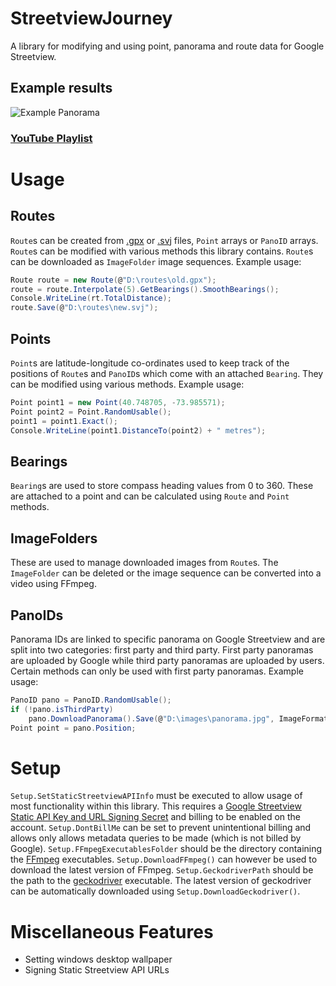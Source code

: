 # StreetviewJourney
A library for modifying and using point, panorama and route data for Google Streetview.

## Example results
![Example Panorama](https://i.imgur.com/VF3rQgT.jpg)
### [YouTube Playlist](https://www.youtube.com/playlist?list=PL2gaTlKIJh0f7RqPazkAStxvLdSbFrrhy)

# Usage

## Routes
`Route`s can be created from [.gpx](https://mapstogpx.com/) or [.svj](https://github.com/TrueCP6/streetview-journey/tree/master/Example%20SVJs) files, `Point` arrays or `PanoID` arrays.
`Route`s can be modified with various methods this library contains.
`Route`s can be downloaded as `ImageFolder` image sequences.
Example usage:
```c#
Route route = new Route(@"D:\routes\old.gpx");
route = route.Interpolate(5).GetBearings().SmoothBearings();
Console.WriteLine(rt.TotalDistance);
route.Save(@"D:\routes\new.svj");
```

## Points
`Point`s are latitude-longitude co-ordinates used to keep track of the positions of `Route`s and `PanoID`s which come with an attached `Bearing`.
They can be modified using various methods.
Example usage:
```c#
Point point1 = new Point(40.748705, -73.985571);
Point point2 = Point.RandomUsable();
point1 = point1.Exact();
Console.WriteLine(point1.DistanceTo(point2) + " metres");
```

## Bearings
`Bearing`s are used to store compass heading values from 0 to 360.
These are attached to a point and can be calculated using `Route` and `Point` methods.

## ImageFolders
These are used to manage downloaded images from `Route`s.
The `ImageFolder` can be deleted or the image sequence can be converted into a video using FFmpeg.

## PanoIDs
Panorama IDs are linked to specific panorama on Google Streetview and are split into two categories: first party and third party.
First party panoramas are uploaded by Google while third party panoramas are uploaded by users.
Certain methods can only be used with first party panoramas.
Example usage:
```c#
PanoID pano = PanoID.RandomUsable();
if (!pano.isThirdParty)
    pano.DownloadPanorama().Save(@"D:\images\panorama.jpg", ImageFormat.Jpeg);
Point point = pano.Position;
```

# Setup
`Setup.SetStaticStreetviewAPIInfo` must be executed to allow usage of most functionality within this library.
This requires a [Google Streetview Static API Key and URL Signing Secret](https://developers.google.com/maps/documentation/streetview/get-api-key) and billing to be enabled on the account.
`Setup.DontBillMe` can be set to prevent unintentional billing and allows only allows metadata queries to be made (which is not billed by Google).
`Setup.FFmpegExecutablesFolder` should be the directory containing the [FFmpeg](https://www.ffmpeg.org/download.html) executables.
`Setup.DownloadFFmpeg()` can however be used to download the latest version of FFmpeg.
`Setup.GeckodriverPath` should be the path to the [geckodriver](https://github.com/mozilla/geckodriver/releases) executable.
The latest version of geckodriver can be automatically downloaded using `Setup.DownloadGeckodriver()`.

# Miscellaneous Features
* Setting windows desktop wallpaper
* Signing Static Streetview API URLs